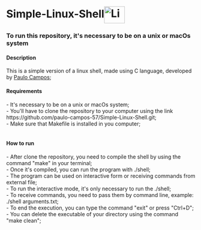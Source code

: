# Simple-Linux-Shell<img align="center" alt="Linux" height="45" width="55" src="https://cdn.jsdelivr.net/gh/devicons/devicon/icons/linux/linux-original.svg">
<h3>To run this repository, it's necessary to be on a unix or macOs system</h3>
<h4>Description</h4>
This is a simple version of a linux shell, made using C language, developed by <a href="https://github.com/paulo-campos-57" target="_blank">Paulo Campos</a>;
<h4>Requirements</h4>
<table>
  <tr>- It's necessary to be on a unix or macOs system;</tr><br>
  <tr>- You'll have to clone the repository to your computer using the link https://github.com/paulo-campos-57/Simple-Linux-Shell.git;</tr><br>
  <tr>- Make sure that Makefile is installed in you computer;</tr><br>
</table>
<h4>How to run</h4>
<table>
  <tr>- After clone the repository, you need to compile the shell by using the command "make" in your terminal;</tr><br>
  <tr>- Once it's compiled, you can run the program with ./shell;</tr><br>
  <tr>- The program can be used on interactive form or receiving commands from external file;</tr><br>
  <tr>- To run the interactive mode, it's only necessary to run the ./shell;</tr><br>
  <tr>- To receive commands, you need to pass them by command line, example: ./shell arguments.txt;</tr><br>
  <tr>- To end the execution, you can type the command "exit" or press "Ctrl+D";</tr><br>
  <tr>- You can delete the executable of your directory using the command "make clean";</tr><br>
</table>
